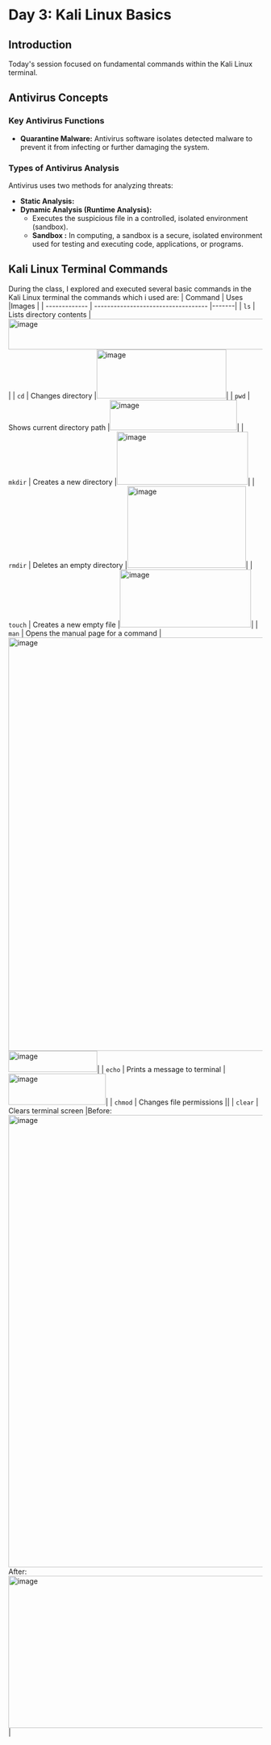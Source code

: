 # Day 3: Kali Linux Basics

## Introduction

Today's session focused on fundamental commands within the Kali Linux terminal.
## Antivirus Concepts
### Key Antivirus Functions

* **Quarantine Malware:** Antivirus software isolates detected malware to prevent it from infecting or further damaging the system.

### Types of Antivirus Analysis

Antivirus uses two methods for analyzing threats:

* **Static Analysis:**
* **Dynamic Analysis (Runtime Analysis):**
    * Executes the suspicious file in a controlled, isolated environment (sandbox).
    * **Sandbox :** In computing, a sandbox is a secure, isolated environment used for testing and executing code, applications, or programs. 
## Kali Linux Terminal Commands
During the class, I explored and executed several basic commands in the Kali Linux terminal the commands which i used are:
| Command       | Uses                                |Images |
| ------------- | ----------------------------------- |-------|
| `ls`          | Lists directory contents            |<img width="805" height="61" alt="image" src="https://github.com/user-attachments/assets/7a7a5e32-6e38-4a03-a937-8ecf342b69e6" />|
| `cd`          | Changes directory                   |<img width="257" height="97" alt="image" src="https://github.com/user-attachments/assets/f2889d76-59bc-48b5-950f-4db2cfddacf5" />|
| `pwd`         | Shows current directory path        |<img width="252" height="60" alt="image" src="https://github.com/user-attachments/assets/eed05587-9c6e-4a1d-9938-1c3d614c3474" />|
| `mkdir`       | Creates a new directory             |<img width="260" height="105" alt="image" src="https://github.com/user-attachments/assets/054001a9-17eb-4258-aa77-eb6321e9b56c" />|
| `rmdir`       | Deletes an empty directory          |<img width="235" height="162" alt="image" src="https://github.com/user-attachments/assets/06090a09-0ad1-46db-9c91-90ccfb0d3458" />|
| `touch`       | Creates a new empty file            |<img width="260" height="115" alt="image" src="https://github.com/user-attachments/assets/6c7831d1-1d23-448b-900b-c260df7e28da" />|
| `man`         | Opens the manual page for a command |<img width="1901" height="820" alt="image" src="https://github.com/user-attachments/assets/3dd22427-3379-4fe1-9e39-e723db208ae1" /> <img width="176" height="42" alt="image" src="https://github.com/user-attachments/assets/04c9d7ed-1022-4f87-b857-806a9f63d58d" />|
| `echo`        | Prints a message to terminal        |<img width="193" height="62" alt="image" src="https://github.com/user-attachments/assets/8e226830-3c15-4aa6-8f8e-eaafe4ff54da" />|
| `chmod`       | Changes file permissions            ||
| `clear`       | Clears terminal screen              |Before:<img width="1048" height="897" alt="image" src="https://github.com/user-attachments/assets/84b275cc-ab8b-44bf-baef-d9404e5860c0" /> After:<img width="1057" height="302" alt="image" src="https://github.com/user-attachments/assets/45a1d878-5970-4c74-9047-44c41338ad4e" />|


